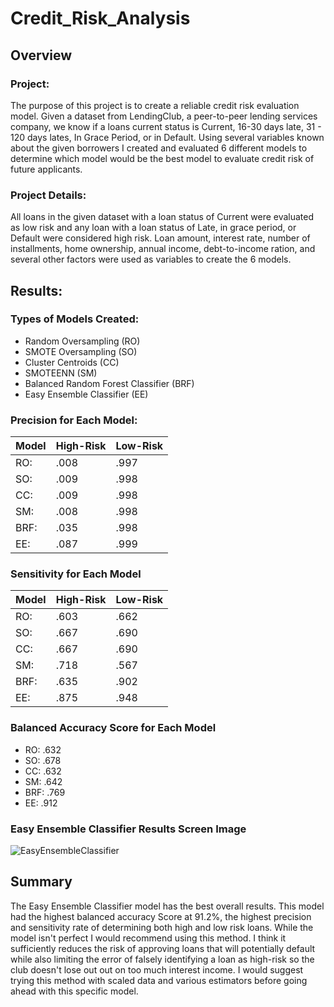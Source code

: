 # Credit_Risk_Analysis
## Overview
### Project:
The purpose of this project is to create a reliable credit risk evaluation model. Given a dataset from LendingClub, a peer-to-peer lending services company, we know if a loans current status is Current, 16-30 days late, 31 - 120 days lates,
In Grace Period, or in Default. Using several variables known about the given borrowers I created and evaluated 6 different models to determine which model would be the best model to evaluate credit risk of future applicants.
### Project Details:
All loans in the given dataset with a loan status of Current were evaluated as low risk and any loan with a loan status of Late, in grace period, or Default were considered high risk. Loan amount, interest rate, number of installments, home ownership, annual income, debt-to-income ration, and several other factors were used as variables to create the 6 models.

## Results:

### Types of Models Created:
*  Random Oversampling (RO)
*  SMOTE Oversampling (SO)
*  Cluster Centroids (CC)
*  SMOTEENN (SM)
*  Balanced Random Forest Classifier (BRF)
*  Easy Ensemble Classifier (EE)

### Precision for Each Model:

Model | High-Risk | Low-Risk
 --- | --- | ----
RO: | .008 | .997
SO: | .009 | .998 
CC: | .009 | .998
SM: | .008 | .998
BRF:| .035 | .998
EE: | .087 | .999

### Sensitivity for Each Model

Model | High-Risk | Low-Risk
--- | --- | ---
RO: | .603 | .662
SO: | .667 | .690
CC: | .667 | .690
SM: | .718 | .567
BRF: |.635 | .902
EE:  |.875 | .948

### Balanced Accuracy Score for Each Model
*  RO:   .632
*  SO:   .678
*  CC:   .632
*  SM:   .642
*  BRF:  .769
*  EE:   .912

### Easy Ensemble Classifier Results Screen Image
![EasyEnsembleClassifier](https://user-images.githubusercontent.com/86027932/137642995-11f0c27a-55e3-4684-b89a-fd23b9d8775e.png)


## Summary
The Easy Ensemble Classifier model has the best overall results. This model had the highest balanced accuracy Score at 91.2%, the highest precision and sensitivity rate of determining both high and low risk loans. While the model isn't perfect I would recommend using this method. I think it sufficiently reduces the risk of approving loans that will potentially default while also limiting the error of falsely identifying a loan as high-risk so the club doesn't lose out out on too much interest income. I would suggest trying this method with scaled data and various estimators before going ahead with this specific model. 
 

